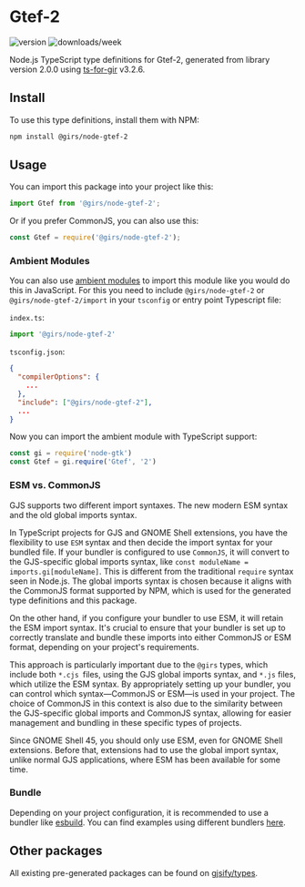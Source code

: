 
# Gtef-2

![version](https://img.shields.io/npm/v/@girs/node-gtef-2)
![downloads/week](https://img.shields.io/npm/dw/@girs/node-gtef-2)


Node.js TypeScript type definitions for Gtef-2, generated from library version 2.0.0 using [ts-for-gir](https://github.com/gjsify/ts-for-gir) v3.2.6.


## Install

To use this type definitions, install them with NPM:
```bash
npm install @girs/node-gtef-2
```

## Usage

You can import this package into your project like this:
```ts
import Gtef from '@girs/node-gtef-2';
```

Or if you prefer CommonJS, you can also use this:
```ts
const Gtef = require('@girs/node-gtef-2');
```

### Ambient Modules

You can also use [ambient modules](https://github.com/gjsify/ts-for-gir/tree/main/packages/cli#ambient-modules) to import this module like you would do this in JavaScript.
For this you need to include `@girs/node-gtef-2` or `@girs/node-gtef-2/import` in your `tsconfig` or entry point Typescript file:

`index.ts`:
```ts
import '@girs/node-gtef-2'
```

`tsconfig.json`:
```json
{
  "compilerOptions": {
    ...
  },
  "include": ["@girs/node-gtef-2"],
  ...
}
```

Now you can import the ambient module with TypeScript support: 

```ts
const gi = require('node-gtk')
const Gtef = gi.require('Gtef', '2')
```



### ESM vs. CommonJS

GJS supports two different import syntaxes. The new modern ESM syntax and the old global imports syntax.

In TypeScript projects for GJS and GNOME Shell extensions, you have the flexibility to use `ESM` syntax and then decide the import syntax for your bundled file. If your bundler is configured to use `CommonJS`, it will convert to the GJS-specific global imports syntax, like `const moduleName = imports.gi[moduleName]`. This is different from the traditional `require` syntax seen in Node.js. The global imports syntax is chosen because it aligns with the CommonJS format supported by NPM, which is used for the generated type definitions and this package.

On the other hand, if you configure your bundler to use ESM, it will retain the ESM import syntax. It's crucial to ensure that your bundler is set up to correctly translate and bundle these imports into either CommonJS or ESM format, depending on your project's requirements.

This approach is particularly important due to the `@girs` types, which include both `*.cjs `files, using the GJS global imports syntax, and `*.js` files, which utilize the ESM syntax. By appropriately setting up your bundler, you can control which syntax—CommonJS or ESM—is used in your project. The choice of CommonJS in this context is also due to the similarity between the GJS-specific global imports and CommonJS syntax, allowing for easier management and bundling in these specific types of projects.

Since GNOME Shell 45, you should only use ESM, even for GNOME Shell extensions. Before that, extensions had to use the global import syntax, unlike normal GJS applications, where ESM has been available for some time.

### Bundle

Depending on your project configuration, it is recommended to use a bundler like [esbuild](https://esbuild.github.io/). You can find examples using different bundlers [here](https://github.com/gjsify/ts-for-gir/tree/main/examples).

## Other packages

All existing pre-generated packages can be found on [gjsify/types](https://github.com/gjsify/types).

